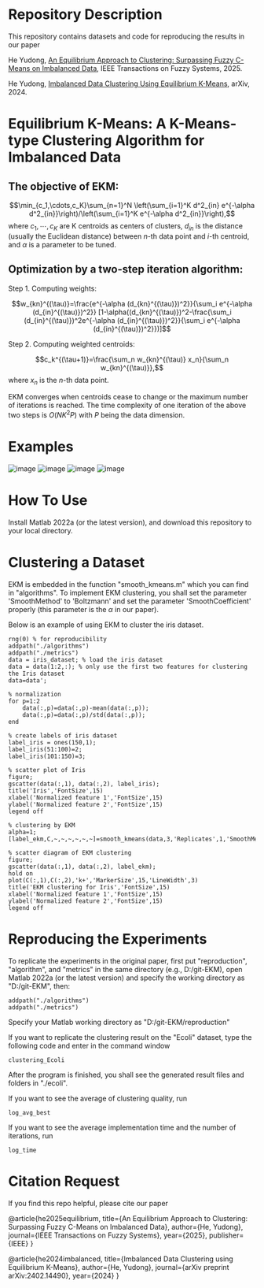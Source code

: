 # Repository Description
This repository contains datasets and code for reproducing the results in our paper 

He Yudong, [An Equilibrium Approach to Clustering: Surpassing Fuzzy C-Means on Imbalanced Data](https://ieeexplore.ieee.org/abstract/document/11098663?casa_token=nU3bzhglXaoAAAAA:y8OxfWenI9VPh9ZxYtv3f_m81P0REdr0Dba-8M-o44u7kN4wOj-kGzLa_YdkJm_3k1AYB6mt), IEEE Transactions on Fuzzy Systems, 2025.

He Yudong, [Imbalanced Data Clustering Using Equilibrium K-Means](https://arxiv.org/abs/2402.14490v3), arXiv, 2024.

# Equilibrium K-Means: A K-Means-type Clustering Algorithm for Imbalanced Data
## The objective of EKM:

$$\min_{c_1,\cdots,c_K}\sum_{n=1}^N \left(\sum_{i=1}^K d^2_{in} e^{-\alpha d^2_{in}}\right)/\left(\sum_{i=1}^K e^{-\alpha d^2_{in}}\right),$$
where $c_1,\cdots,c_K$ are K centroids as centers of clusters, $d_{in}$ is the distance (usually the Euclidean distance) between $n$-th data point and $i$-th centroid, and $\alpha$ is a parameter to be tuned.

## Optimization by a two-step iteration algorithm:

Step 1. Computing weights:

$$w_{kn}^{(\tau)}=\frac{e^{-\alpha (d_{kn}^{(\tau)})^2}}{\sum_i e^{-\alpha (d_{in}^{(\tau)})^2}} [1-\alpha((d_{kn}^{(\tau)})^2-\frac{\sum_i (d_{in}^{(\tau)})^2e^{-\alpha (d_{in}^{(\tau)})^2}}{\sum_i e^{-\alpha (d_{in}^{(\tau)})^2}})]$$

Step 2. Computing weighted centroids:

$$c_k^{(\tau+1)}=\frac{\sum_n w_{kn}^{(\tau)} x_n}{\sum_n w_{kn}^{(\tau)}},$$
where $x_n$ is the $n$-th data point.

EKM converges when centroids cease to change or the maximum number of iterations is reached. The time complexity of one iteration of the above two steps is $O(NK^2P)$ with $P$ being the data dimension.

# Examples
![image](https://github.com/ydcnanhe/Imbalanced-Data-Clustering-using-Equilibrium-K-Means/assets/52923246/8798b7d4-6935-457a-b926-d5118899b9f7)
![image](https://github.com/ydcnanhe/Imbalanced-Data-Clustering-using-Equilibrium-K-Means/assets/52923246/f62bf735-0936-4f6a-9bc9-72b4c7115c8a)
![image](https://github.com/ydcnanhe/Imbalanced-Data-Clustering-using-Equilibrium-K-Means/assets/52923246/9ac03f80-d7d6-4a84-b2b9-f90bfc78259c)
![image](https://github.com/ydcnanhe/Imbalanced-Data-Clustering-using-Equilibrium-K-Means/assets/52923246/552dccda-5f80-4810-a258-fbd56f4ea041)

# How To Use
Install Matlab 2022a (or the latest version), and download this repository to your local directory.

# Clustering a Dataset
EKM is embedded in the function "smooth_kmeans.m" which you can find in "algorithms". To implement EKM clustering, you shall set the parameter 'SmoothMethod' to 'Boltzmann' and set the parameter 'SmoothCoefficient' properly (this parameter is the $\alpha$ in our paper).

Below is an example of using EKM to cluster the iris dataset.

```
rng(0) % for reproducibility
addpath("./algorithms")
addpath("./metrics")
data = iris_dataset; % load the iris dataset
data = data(1:2,:); % only use the first two features for clustering the Iris dataset
data=data';

% normalization
for p=1:2
    data(:,p)=data(:,p)-mean(data(:,p));
    data(:,p)=data(:,p)/std(data(:,p));
end

% create labels of iris dataset
label_iris = ones(150,1);
label_iris(51:100)=2;
label_iris(101:150)=3;

% scatter plot of Iris
figure;
gscatter(data(:,1), data(:,2), label_iris);
title('Iris','FontSize',15)
xlabel('Normalized feature 1','FontSize',15)
ylabel('Normalized feature 2','FontSize',15)
legend off

% clustering by EKM
alpha=1;
[label_ekm,C,~,~,~,~,~,~]=smooth_kmeans(data,3,'Replicates',1,'SmoothMethod','Boltzmann','SmoothCoefficient',alpha);

% scatter diagram of EKM clustering
figure;
gscatter(data(:,1), data(:,2), label_ekm);
hold on
plot(C(:,1),C(:,2),'k+','MarkerSize',15,'LineWidth',3)
title('EKM clustering for Iris','FontSize',15)
xlabel('Normalized feature 1','FontSize',15)
ylabel('Normalized feature 2','FontSize',15)
legend off
```

# Reproducing the Experiments
To replicate the experiments in the original paper, first put "reproduction", "algorithm", and "metrics" in the same directory (e.g., D:/git-EKM), open Matlab 2022a (or the latest version) and specify the working directory  as "D:/git-EKM", then:
```
addpath("./algorithms")
addpath("./metrics")
```

Specify your Matlab working directory as "D:/git-EKM/reproduction"

If you want to replicate the clustering result on the "Ecoli" dataset, type the following code and enter in the command window
```
clustering_Ecoli
```
After the program is finished, you shall see the generated result files and folders in "./ecoli".

If you want to see the average of clustering quality, run
```
log_avg_best
```
If you want to see the average implementation time and the number of iterations, run
```
log_time
```

# Citation Request
If you find this repo helpful, please cite our paper

@article{he2025equilibrium,
  title={An Equilibrium Approach to Clustering: Surpassing Fuzzy C-Means on Imbalanced Data},
  author={He, Yudong},
  journal={IEEE Transactions on Fuzzy Systems},
  year={2025},
  publisher={IEEE}
}

@article{he2024imbalanced,
  title={Imbalanced Data Clustering using Equilibrium K-Means},
  author={He, Yudong},
  journal={arXiv preprint arXiv:2402.14490},
  year={2024}
}
